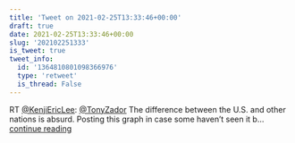```yaml
---
title: 'Tweet on 2021-02-25T13:33:46+00:00'
draft: true
date: 2021-02-25T13:33:46+00:00
slug: '202102251333'
is_tweet: true
tweet_info:
  id: '1364810801098366976'
  type: 'retweet'
  is_thread: False
---
```




RT [@KenjiEricLee](https://x.com/KenjiEricLee): [@TonyZador](https://x.com/TonyZador) The difference between the U.S. and other nations is absurd. Posting this graph in case some haven’t seen it b… [continue reading](https://x.com/sytelus/status/1364810801098366976)
